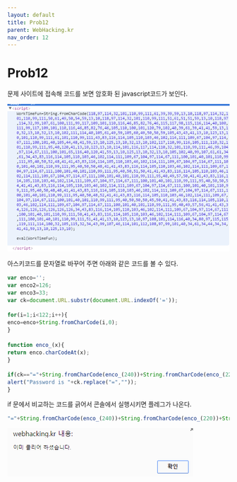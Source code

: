 ```yaml
---
layout: default
title: Prob12
parent: WebHacking.kr
nav_order: 12
---
```


# Prob12

문제 사이트에 접속해 코드를 보면 암호화 된 javascript코드가 보인다.

![index](/assets/images/webhacking_kr/prob12/1.png)

아스키코드를 문자열로 바꾸어 주면 아래와 같은 코드를 볼 수 있다.

```javascript
var enco='';
var enco2=126;
var enco3=33;
var ck=document.URL.substr(document.URL.indexOf('='));

for(i=1;i<122;i++){
enco=enco+String.fromCharCode(i,0);
}

function enco_(x){
return enco.charCodeAt(x);
}

if(ck=="="+String.fromCharCode(enco_(240))+String.fromCharCode(enco_(220))+String.fromCharCode(enco_(232))+String.fromCharCode(enco_(192))+String.fromCharCode(enco_(226))+String.fromCharCode(enco_(200))+String.fromCharCode(enco_(204))+String.fromCharCode(enco_(222-2))+String.fromCharCode(enco_(198))+"~~~~~~"+String.fromCharCode(enco2)+String.fromCharCode(enco3)){
alert("Password is "+ck.replace("=",""));
}
```

if 문에서 비교하는 코드를 긁어서 콘솔에서 실행시키면 플레그가 나온다.

```javascript
"="+String.fromCharCode(enco_(240))+String.fromCharCode(enco_(220))+String.fromCharCode(enco_(232))+String.fromCharCode(enco_(192))+String.fromCharCode(enco_(226))+String.fromCharCode(enco_(200))+String.fromCharCode(enco_(204))+String.fromCharCode(enco_(222-2))+String.fromCharCode(enco_(198))+"~~~~~~"+String.fromCharCode(enco2)+String.fromCharCode(enco3)
```

![clear](/assets/images/webhacking_kr/prob12/2.png)

